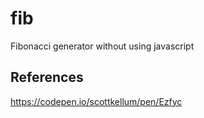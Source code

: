 # fib

Fibonacci generator without using javascript

## References

https://codepen.io/scottkellum/pen/Ezfyc
